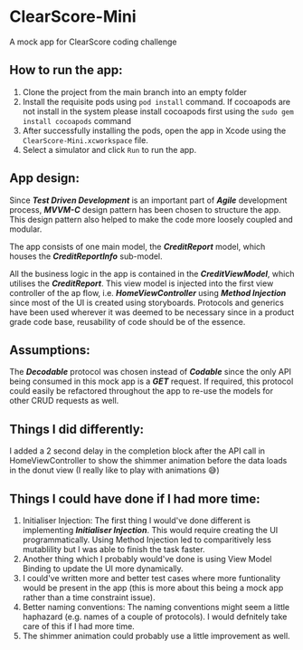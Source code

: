 # ClearScore-Mini
A mock app for ClearScore coding challenge

## How to run the app:
  1. Clone the project from the main branch into an empty folder
  2. Install the requisite pods using ```pod install``` command. If cocoapods are not install in the system please install cocoapods first using the ```sudo gem install cocoapods``` command
  3. After successfully installing the pods, open the app in Xcode using the ```ClearScore-Mini.xcworkspace``` file.
  4. Select a simulator and click ```Run``` to run the app.
  
## App design:
Since **_Test Driven Development_** is an important part of **_Agile_** development process, **_MVVM-C_** design pattern has been chosen to structure the app. This design pattern also helped to make the code more loosely coupled and modular.

The app consists of one main model, the **_CreditReport_** model, which houses the **_CreditReportInfo_** sub-model.

All the business logic in the app is contained in the **_CreditViewModel_**, which utilises the **_CreditReport_**. This view model is injected into the first view controller of the ap flow, i.e. **_HomeViewController_** using **_Method Injection_** since most of the UI is created using storyboards. Protocols and generics have been used wherever it was deemed to be necessary since in a product grade code base, reusability of code should be of the essence.

## Assumptions:
The **_Decodable_** protocol was chosen instead of **_Codable_** since the only API being consumed in this mock app is a **_GET_** request. If required, this protocol could easily be refactored throughout the app to re-use the models for other CRUD requests as well.

## Things I did differently:
I added a 2 second delay in the completion block after the API call in HomeViewController to show the shimmer animation before the data loads in the donut view (I really like to play with animations :sweat_smile:)

## Things I could have done if I had more time:

  1. Initialiser Injection: The first thing I would've done different is implementing **_Initialiser Injection_**. This would require creating the UI programmatically. Using Method Injection led to comparitively less mutablility but I was able to finish the task faster.
  2. Another thing which I probably would've done is using View Model Binding to update the UI more dynamically.
  3. I could've written more and better test cases where more funtionality would be present in the app (this is more about this being a mock app rather than a time constraint issue).
  4. Better naming conventions: The naming conventions might seem a little haphazard (e.g. names of a couple of protocols). I would defnitely take care of this if I had more time.
  5. The shimmer animation could probably use a little improvement as well.
  
